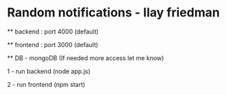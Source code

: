 # Random notifications - Ilay friedman

** backend : port 4000 (default)

** frontend : port 3000 (default)

** DB - mongoDB (If needed more access let me know)

1 - run backend (node app.js)

2 - run frontend (npm start)
